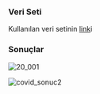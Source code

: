 ### Veri Seti

Kullanılan veri setinin [link](https://www.kaggle.com/datasets/pranavraikokte/covid19-image-dataset)i

### Sonuçlar

![20_001](https://github.com/user-attachments/assets/de85f511-a983-4611-82ca-e68acdf6e1d5)

![covid_sonuc2](https://github.com/user-attachments/assets/d78a338d-5fe3-4abc-982a-b8209f9408ee)



